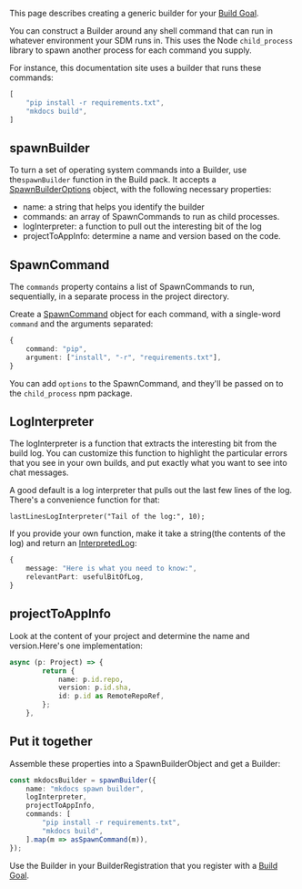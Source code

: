 
This page describes creating a generic builder for your [Build Goal][build-goal].

You can construct a Builder around any shell command that can run in whatever environment your SDM runs in.
This uses the Node `child_process` library to spawn another process for each command you supply.

For instance, this documentation site uses a builder that runs these commands:

``` typescript
[
    "pip install -r requirements.txt",
    "mkdocs build",
]
```

## spawnBuilder

To turn a set of operating system commands into a Builder, use the`spawnBuilder` function in the Build pack.
It accepts a [SpawnBuilderOptions][sbo-apidoc] object,
with the following necessary properties:

* name: a string that helps you identify the builder
* commands: an array of SpawnCommands to run as child processes.
* logInterpreter: a function to pull out the interesting bit of the log
* projectToAppInfo: determine a name and version based on the code.

## SpawnCommand

The `commands` property contains a list of SpawnCommands to run, sequentially, in a separate process in the project directory.

Create a [SpawnCommand][sc-apidoc] object for each command, with a single-word `command` and the arguments separated:

``` typescript
{
    command: "pip",
    argument: ["install", "-r", "requirements.txt"],
}
```

You can add `options` to the SpawnCommand, and they'll be passed on to the `child_process` npm package.

## LogInterpreter

The logInterpreter is a function that extracts the interesting bit from the build log. You can customize this function
    to highlight the particular errors that you see in your own builds, and put exactly what you want to see into chat messages.

A good default is a log interpreter that pulls out the last few lines of the log. There's a convenience function for that:

`lastLinesLogInterpreter("Tail of the log:", 10);`

If you provide your own function, make it take a string(the contents of the log) and return an [InterpretedLog][il-apidoc]:

``` typescript
{
    message: "Here is what you need to know:",
    relevantPart: usefulBitOfLog,
}
```

## projectToAppInfo

Look at the content of your project and determine the name and version.Here's one implementation:


``` typescript
async (p: Project) => {
        return {
            name: p.id.repo,
            version: p.id.sha,
            id: p.id as RemoteRepoRef,
        };
    },
```


## Put it together

Assemble these properties into a SpawnBuilderObject and get a Builder:

``` typescript
const mkdocsBuilder = spawnBuilder({
    name: "mkdocs spawn builder",
    logInterpreter,
    projectToAppInfo,
    commands: [
        "pip install -r requirements.txt",
        "mkdocs build",
    ].map(m => asSpawnCommand(m)),
});
```

Use the Builder in your BuilderRegistration that you register with a [Build Goal][build-goal].

[build-goal]: build.md
[sbo-apidoc]: https://atomist.github.io/sdm-pack-build/interfaces/_lib_support_build_spawnbuilder_.spawnbuilderoptions.html (API doc for SpawnBuilderOptions)
[il-apidoc]: https://atomist.github.io/sdm/interfaces/_lib_spi_log_interpretedlog_.interpretedlog.html (API doc for InterpretedLog)
[sc-apidoc]: https://atomist.github.io/automation-client/interfaces/_lib_util_spawn_.spawncommand.html (API doc for SpawnCommand)
